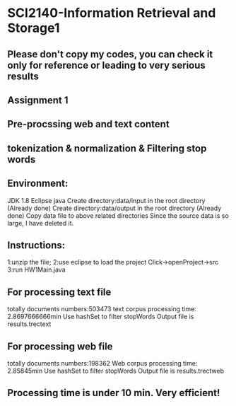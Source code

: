 # SCI2140-Information Retrieval and Storage1
## Please don't copy my codes, you can check it only for reference or leading to very serious results
## Assignment 1
## Pre-procssing web and text content 
## tokenization & normalization & Filtering stop words
## Environment:
JDK 1.8
Eclipse java
Create directory:data/input in the root directory (Already done)
Create directory:data/output in the root directory (Already done)
Copy data file to above related directories
Since the source data is so large, I have deleted it.

## Instructions:
1:unzip the file;
2:use eclipse to load the project
Click->openProject->src
3:run HW1Main.java

## For processing text file
totally documents numbers:503473
text corpus processing time: 2.8697666666min
Use hashSet to filter stopWords
Output file is results.trectext

## For processing web file
totally documents numbers:198362
Web corpus processing time: 2.85845min
Use hashSet to filter stopWords
Output file is results.trectweb

## Processing time is under 10 min. Very efficient!
